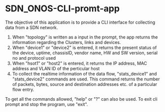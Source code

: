 # SDN_ONOS-CLI-promt-app
The objective of this application is to provide a CLI interface for collecting data from a SDN network.

1. When "topology" is written as a input in the prompt, the app returns the information regarding the Clusters, links and devices.
2. When "device1" or "device2" is entered, it returns the present status of the device, uptime, chassisID, vendor name, HW and SW version, serial no and protocol used
3. When "hsot1" or "host2" is entered, it returns the IP address, MAC address and VLAN ID of the perticular host
4. To collect the realtime information of the data flow, "stats_device1" and "stats_device2" commands are used. This command returns the number of packets, bytes, source and destination addresses etc. of a particular flow entry.

To get all the commands allowed, "help" or "?" can also be used.
To exit cli prompt and stop the program, use "exit".
